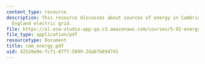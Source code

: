 ```yaml
---
content_type: resource
description: This resource discusses about sources of energy in Cambridge and New
  England electric grid.
file: https://ol-ocw-studio-app-qa.s3.amazonaws.com/courses/5-92-energy-environment-and-society-spring-2007/42528e0efcf187f758992da67b694741_cam_energy.pdf
file_type: application/pdf
resourcetype: Document
title: cam_energy.pdf
uid: 42528e0e-fcf1-87f7-5899-2da67b694741
---
```

